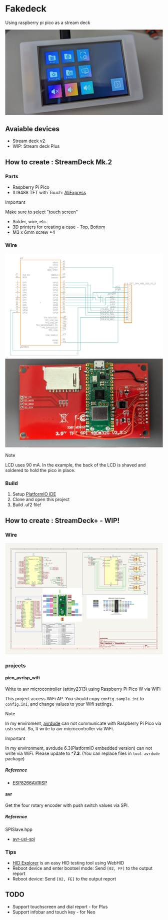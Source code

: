 # Fakedeck
Using raspberry pi pico as a stream deck

![](./assets/Mk2/example.jpg)


## Avaiable devices
- Stream deck v2
- WIP: Stream deck Plus

## How to create : StreamDeck Mk.2
### Parts
- Raspberry Pi Pico
- ILI9488 TFT with Touch: [AliExpress](https://www.aliexpress.com/item/32985467436.html)
> [!IMPORTANT]
> Make sure to select "touch screen"
- Solder, wire, etc.
- 3D printers for creating a case - [Top](./assets/Mk2/Case%20-%20Top.stl), [Bottom](./assets/Mk2/Case%20-%20Bottom.stl)
- M3 x 6mm screw *4

### Wire
![wire](./assets/Mk2/wire.jpg)
![wire example](./assets/Mk2/wire_example.jpg)

> [!NOTE]
> LCD uses 90 mA. 
> In the example, the back of the LCD is shaved and soldered to hold the pico in place.

### Build
1. Setup [PlatformIO IDE](https://platformio.org/platformio-ide)
2. Clone and open this project
3. Build .uf2 file!

## How to create : StreamDeck+ - WIP!

### Wire
![wire_plus](./assets/Plus/wire.jpg)

### projects

#### pico_avrisp_wifi
Write to avr microcontroller (attiny2313) using Raspberry Pi Pico W via WiFi

This project access WiFi AP. You should copy `config.sample.ini` to `config.ini`, and change values to your Wifi settings.

> [!NOTE]
> In my enviroment, [avrdude](https://github.com/avrdudes/avrdude) can not communicate with Raspberry Pi Pico via usb serial. So, It write to avr microcontroller via WiFi.

> [!IMPORTANT]
> In my environment, avrdude 6.3(PlatformIO embedded version) can not write via WiFi. Please update to **^7.3**. (You can replace files in `tool-avrdude` package)

##### Reference
- [ESP8266AVRISP](https://github.com/esp8266/Arduino/tree/19b7a29720a6f2c95d06e2ea4baa335dcf32e68f/libraries/ESP8266AVRISP)

#### avr
Get the four rotary encoder with push switch values via SPI.

##### Reference
SPISlave.hpp
 - [avr-usi-spi](https://github.com/tessel/avr-usi-spi/blob/77ce496d6bc404684158e619695c2fb7bc76815a/spi_via_usi_driver.c)


### Tips
- [HID Explorer](https://nondebug.github.io/webhid-explorer/) is an easy HID testing tool using WebHID
- Reboot device and enter bootsel mode: Send `[02, FF]` to the output report
- Reboot device: Send `[02, FE]` to the output report

## TODO
- Support touchscreen and dial report - for Plus
- Support infobar and touch key - for Neo
